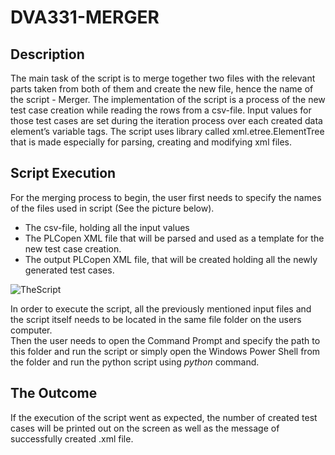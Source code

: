 # DVA331-MERGER
## Description
The main task of the script is to merge together two files with the relevant parts taken from both of them and create the new file, 
hence the name of the script - Merger.
The implementation of the script is a process of the  new test case creation while reading the rows from a csv-file.
Input  values  for  those test cases are set during the iteration process over each created data element’s variable tags. 
The  script uses library  called xml.etree.ElementTree that is made especially for parsing, creating and modifying xml files. 

## Script Execution
For the merging process to begin, the user first needs to specify the names of the files used in script (See the picture below). 

- The csv-file, holding all the input values 
- The PLCopen XML file that will be parsed and used as a template for the new test case creation.  
- The output PLCopen XML file, that will be created holding all the newly generated test cases.

![TheScript](https://user-images.githubusercontent.com/48024044/118607496-f0fe5f80-b7b8-11eb-9dbd-7e133757bce3.JPG)



In order to execute the script, all the previously mentioned input files and the script itself needs to be located in the same file folder on the users computer.  
Then the user needs to open the Command Prompt and specify the path to this folder and run the script or simply open the Windows  Power  Shell  from  the  folder  and  run the python script using *python* command.

## The Outcome
If the execution of the script went as expected, the number of created test cases will be printed out on the screen as well as the message of successfully created .xml file.
 
